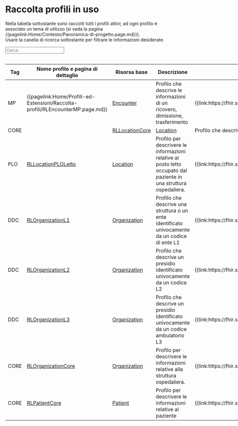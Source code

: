 <html>
  <head>
    <script src="https://ajax.googleapis.com/ajax/libs/jquery/3.6.0/jquery.min.js"></script>
    <script>
      $(document).ready(function () {
        $("#myInput").on("keyup", function () {
          var value = $(this).val().toLowerCase();
          $("#myTable tr").filter(function () {
            $(this).toggle($(this).text().toLowerCase().indexOf(value) > -1);
          });
        });
      });
    </script>
  </head>
  <body>
    <h1>Raccolta profili in uso</h1>
    <div>
      <p>
        Nella tabella sottostante sono raccolti tutti i profili attivi; ad ogni
        profilo è associato un tema di utilizzo (si veda la pagina
        {{pagelink:Home/Contesto/Panoramica-di-progetto.page.md}}).
        <br />
        Usare la casella di ricerca sottostante per filtrare le informazioni
        desiderate.
      </p>
      <input id="myInput" type="text" placeholder="Cerca.." />
    </div>
    <br />
    <table style="width: fit-content">
      <thead>
        <tr>
          <th>Tag</th>
          <th>Nome profilo e pagina di dettaglio</th>
          <th>Risorsa base</th>
          <th>Descrizione</th>
          <th>Link Simplifier</th>
        </tr>
      </thead>
      <tbody id="myTable">
        <tr>
          <td>MP</td>
          <td>
            {{pagelink:Home/Profili-ed-Estensioni/Raccolta-profili/RLEncounterMP.page.md}}
          </td>
          <td>
            <a href="http://hl7.org/fhir/StructureDefinition/Encounter">Encounter</a>
          </td>
          <td>
            Profilo che descrive le informazioni di un ricovero, dimissione, trasferimento
          </td>
          <td>
            {{link:https://fhir.siss.regione.lombardia.it/StructureDefinition/RLEncounterMP}}
          </td>
        </tr>
        <tr>
          <td>CORE</td>
          <td>
          <td><a href="https://simplifier.net/guide/progetto-fhir-rl-core-sviluppo/home/profili-ed-estensioni/raccolta-profili/rllocationcore.page.md?version=current">
          RLLocationCore
      </a>
          </td>
          <td>
            <a href="http://hl7.org/fhir/R4/location.html">Location</a>
          </td>
          <td>
            Profilo che descrive una struttura fisica per il contesto di Regione Lombardia
          </td>
          <td>
            {{link:https://fhir.siss.regione.lombardia.it/StructureDefinition/RLLocationCore}}
          </td>
        </tr>
        <tr>
          <td>PLO</td>
          <td><a href="https://simplifier.net/guide/Regione-Lombardia---FHIR---Occupazione-Posti-Letto/Home/Profili-ed-Estensioni/Raccolta-profili/RLLocationPLOLetto.page.md?version=current">
        RLLocationPLOLetto
      </a>
          </td>
          <td>
            <a href="http://hl7.org/fhir/R4/location.html">Location</a>
          </td>
          <td>
            Profilo per descrivere le informazioni relative
            al posto letto occupato dal paziente in una struttura ospedaliera.
          </td>
          <td>
            {{link:https://fhir.siss.regione.lombardia.it/StructureDefinition/RLLocationPLOLetto}}
          </td>
        </tr>
        <tr>
          <td>DDC</td>
          <td>
          <a href="https://simplifier.net/guide/Regione-Lombardia---FHIR---Occupazione-Posti-Letto/Home/Profili-ed-Estensioni/Raccolta-profili/RLOrganizationL1.page.md?version=current">
                  RLOrganizationL1
                </a>
          </td>
          <td>
            <a href="http://hl7.org/fhir/R4/organization.html">Organization</a>
          </td>
          <td>
            Profilo che descrive una struttura o un ente
            identificato univocamente da un codice di ente L1
          </td>
          <td>
            {{link:https://fhir.siss.regione.lombardia.it/StructureDefinition/RLOrganizationL1}}
          </td>
        </tr>       
        <tr>
          <td>DDC</td>
          <td>
          <a href="https://simplifier.net/guide/Regione-Lombardia---FHIR---Occupazione-Posti-Letto/Home/Profili-ed-Estensioni/Raccolta-profili/RLOrganizationL2.page.md?version=current">
                  RLOrganizationL2
                </a>
          </td>
          <td>
            <a href="http://hl7.org/fhir/R4/organization.html">Organization</a>
          </td>
          <td>
            Profilo che descrive un presidio
            identificato univocamente da un codice L2
          </td>
          <td>
            {{link:https://fhir.siss.regione.lombardia.it/StructureDefinition/RLOrganizationL2}}
          </td>
        </tr>  
        <tr>
          <td>DDC</td>
          <td>
          <a href="https://simplifier.net/guide/Regione-Lombardia---FHIR---Occupazione-Posti-Letto/Home/Profili-ed-Estensioni/Raccolta-profili/RLOrganizationL3.page.md?version=current">
                  RLOrganizationL3
                </a>
          </td>
          <td>
            <a href="http://hl7.org/fhir/R4/organization.html">Organization</a>
          </td>
          <td>
            Profilo che descrive un presidio
            identificato univocamente da un codice ambulatorio L3
          </td>
          <td>
            {{link:https://fhir.siss.regione.lombardia.it/StructureDefinition/RLOrganizationL3}}
          </td>
        </tr>
        <tr>
          <td>CORE</td>
          <td>
         <a href= "https://simplifier.net/guide/progetto-fhir-rl-core-sviluppo/home/profili-ed-estensioni/raccolta-profili/rlorganizationcore.page.md?version=current">
                  RLOrganizationCore
                </a>
          </td>
          <td>
            <a href="http://hl7.org/fhir/R4/organization.html">Organization</a>
          </td>
          <td>
            Profilo per descrivere le informazioni relative alla struttura ospedaliera.
          </td>
          <td>
            {{link:https://fhir.siss.regione.lombardia.it/StructureDefinition/RLOrganizationCore}}
          </td>
        </tr>
        <tr>
          <td>CORE</td>
          <td>
            <a href="https://simplifier.net/guide/progetto-fhir-rl-core-sviluppo/home/profili-ed-estensioni/raccolta-profili/rlpatientcore.page.md?version=current">
                  RLPatientCore
                </a>
          </td>
          <td>
            <a href="http://hl7.org/fhir/StructureDefinition/Patient">Patient</a>
          </td>
          <td>
            Profilo per descrivere le informazioni relative al paziente
          </td>
          <td>
            {{link:https://fhir.siss.regione.lombardia.it/StructureDefinition/RLPatientCore}}
          </td>
        </tr>
      </tbody>
    </table>
  </body>
</html>
